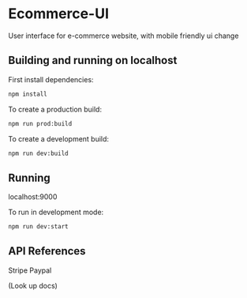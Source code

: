 # Ecommerce-UI
User interface for e-commerce website, with mobile friendly ui change

## Building and running on localhost

First install dependencies:

```sh
npm install
```

To create a production build:

```sh
npm run prod:build
```

To create a development build:

```sh
npm run dev:build
```

## Running 

localhost:9000

To run in development mode:

```sh
npm run dev:start
```


## API References
Stripe
Paypal

(Look up docs)


